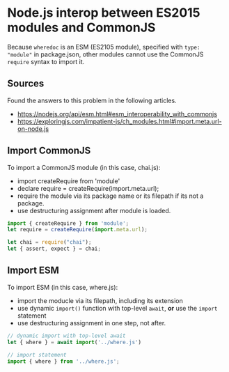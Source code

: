 # Node.js interop between ES2015 modules and CommonJS

Because `wheredoc` is an ESM (ES2105 module), specified with `type: "module"` in package.json, other modules cannot use the CommonJS `require` syntax to import it.

## Sources

Found the answers to this problem in the following articles.

- https://nodejs.org/api/esm.html#esm_interoperability_with_commonjs
- https://exploringjs.com/impatient-js/ch_modules.html#import.meta.url-on-node.js

## Import CommonJS

To import a CommonJS module (in this case, chai.js):
- import createRequire from 'module'
- declare require = createRequire(import.meta.url);
- require the module via its package name or its filepath if its not a package.
- use destructuring assignment after module is loaded.

```js
import { createRequire } from 'module';
let require = createRequire(import.meta.url);

let chai = require("chai");
let { assert, expect } = chai;
```

## Import ESM

To import ESM (in this case, where.js):
- import the moducle via its filepath, including its extension
- use dynamic `import()` function with top-level `await`, **or** use the `import` statement
- use destructuring assignment in one step, not after.

```js
// dynamic import with top-level await
let { where } = await import('../where.js')

// import statement
import { where } from '../where.js';
```
